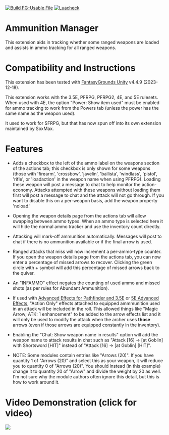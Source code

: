 [![Build FG-Usable File](https://github.com/bmos/FG-Ammunition-Manager/actions/workflows/create-ext.yml/badge.svg)](https://github.com/bmos/FG-Ammunition-Manager/actions/workflows/create-ext.yml) [![Luacheck](https://github.com/bmos/FG-Ammunition-Manager/actions/workflows/luacheck.yml/badge.svg)](https://github.com/bmos/FG-Ammunition-Manager/actions/workflows/luacheck.yml)

# Ammunition Manager
This extension aids in tracking whether some ranged weapons are loaded and assists in ammo tracking for all ranged weapons.

# Compatibility and Instructions
This extension has been tested with [FantasyGrounds Unity](https://www.fantasygrounds.com/home/FantasyGroundsUnity.php) v4.4.9 (2023-12-18).

This extension works with the 3.5E, PFRPG, PFRPG2, 4E, and 5E rulesets.
When used with 4E, the option "Power: Show item used" must be enabled for ammo tracking to work from the Powers tab (unless the power has the same name as the weapon used).

It used to work for SFRPG, but that has now spun off into its own extension maintained by SoxMax.

# Features
* Adds a checkbox to the left of the ammo label on the weapons section of the actions tab; this checkbox is only shown for some weapons (those with 'firearm', 'crossbow', 'javelin', 'ballista', 'windlass', 'pistol', 'rifle', or 'loadaction' in the weapon name when using PFRPG). Loading these weapon will post a message to chat to help monitor the action-economy. Attacks attempted with these weapons without loading them first will post a message to chat and the attack will not go through. If you want to disable this on a per-weapon basis, add the weapon property 'noload.'

* Opening the weapon details page from the actions tab will allow swapping between ammo types. When an ammo type is selected here it will hide the normal ammo tracker and use the inventory count directly.

* Attacking will mark-off ammunition automatically. Messages will post to chat if there is no ammunition available or if the final arrow is used.

* Ranged attacks that miss will now increment a per-ammo-type counter. If you open the weapon details page from the actions tab, you can now enter a percentage of missed arrows to recover. Clicking the green circle with + symbol will add this percentage of missed arrows back to the quiver.

* An "INFAMMO" effect negates the counting of used ammo and missed shots (as per rules for Abundant Ammunition).

* If used with [Advanced Effects for Pathfinder and 3.5E](https://forge.fantasygrounds.com/shop/items/33/view) or [5E Advanced Effects](https://forge.fantasygrounds.com/shop/items/68/view), "Action Only" effects attached to equipped ammmunition used in an attack will be included in the roll.
This allowed things like "Magic Arrow; ATK: 1 enhancement" to be added to the arrow effects list and it will only be used to modify the attack when the archer uses **those** arrows (even if those arrows are equipped constantly in the inventory).

* Enabling the "Chat: Show weapon name in results" option will add the weapon name to attack results in chat such as "Attack [16] -> [at Goblin] with Shortsword [HIT]" instead of "Attack [16] -> [at Goblin] [HIT]".

* NOTE: Some modules contain entries like "Arrows (20)". If you have quantity 1 of "Arrows (20)" and select this as your weapon, it will reduce you to quantity 0 of "Arrows (20)". You should instead (in this example) change it to quantity 20 of "Arrow" and divide the weight by 20 as well. I'm not sure why the module authors often ignore this detail, but this is how to work around it.

# Video Demonstration (click for video)
[<img src="https://i.ytimg.com/vi_webp/i_vmW9WVkbM/hqdefault.webp">](https://www.youtube.com/watch?v=i_vmW9WVkbM)

